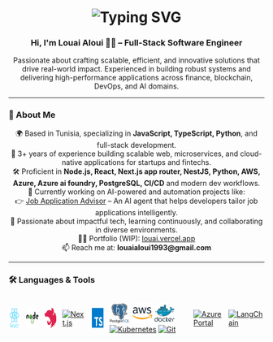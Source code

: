 <h1 align="center">
  <img src="https://readme-typing-svg.herokuapp.com/?font=Righteous&size=35&center=true&vCenter=true&width=500&height=70&duration=4000&lines=Hi+There!+👋;" alt="Typing SVG" />
</h1>

<h3 align="center">Hi, I'm Louai Aloui 👨‍💻 – Full-Stack Software Engineer</h3>

<p align="center">
  Passionate about crafting scalable, efficient, and innovative solutions that drive real-world impact.
  Experienced in building robust systems and delivering high-performance applications across finance, blockchain, DevOps, and AI domains.
</p>

---

### 📝 About Me

<p align="center">
  🌍 Based in Tunisia, specializing in <strong>JavaScript, TypeScript, Python</strong>, and full-stack development.<br/>
  🚀 3+ years of experience building scalable web, microservices, and cloud-native applications for startups and fintechs.<br/>
  🛠️ Proficient in <strong>Node.js, React, Next.js app router, NestJS, Python, AWS, Azure, Azure ai foundry, PostgreSQL, CI/CD</strong> and modern dev workflows.<br/>
  🤖 Currently working on AI-powered and automation projects like:<br/>
  👉 <a href="https://job-application-advisor.vercel.app/" target="_blank">Job Application Advisor</a> – An AI agent that helps developers tailor job applications intelligently.<br/>
  🎯 Passionate about impactful tech, learning continuously, and collaborating in diverse environments.<br/>
  👨‍💻 Portfolio (WIP): <a href="https://louai.vercel.app" target="_blank">louai.vercel.app</a><br/>
  📫 Reach me at: <strong>louaialoui1993@gmail.com</strong>
</p>

---

### 🛠️ Languages & Tools

<div style="display: flex; gap: 12px; flex-wrap: nowrap; align-items: center; justify-content: center;">
  <!-- Core Stack -->
  <a href="https://reactjs.org/" target="_blank"><img src="https://raw.githubusercontent.com/devicons/devicon/master/icons/react/react-original-wordmark.svg" alt="React" width="40" height="40"/></a>
  <a href="https://nodejs.org/" target="_blank"><img src="https://raw.githubusercontent.com/devicons/devicon/master/icons/nodejs/nodejs-original-wordmark.svg" alt="Node.js" width="40" height="40"/></a>
  <a href="https://nestjs.com/" target="_blank"><img src="https://raw.githubusercontent.com/devicons/devicon/master/icons/nestjs/nestjs-plain.svg" alt="NestJS" width="40" height="40"/></a>
  <a href="https://nextjs.org/" target="_blank"><img src="https://cdn.worldvectorlogo.com/logos/nextjs-2.svg" alt="Next.js" width="40" height="40"/></a>
  <a href="https://www.typescriptlang.org/" target="_blank"><img src="https://raw.githubusercontent.com/devicons/devicon/master/icons/typescript/typescript-original.svg" alt="TypeScript" width="40" height="40"/></a>

  <!-- Databases & DevOps -->
  <a href="https://www.postgresql.org/" target="_blank"><img src="https://raw.githubusercontent.com/devicons/devicon/master/icons/postgresql/postgresql-original-wordmark.svg" alt="PostgreSQL" width="40" height="40"/></a>
  <a href="https://aws.amazon.com/" target="_blank"><img src="https://raw.githubusercontent.com/devicons/devicon/master/icons/amazonwebservices/amazonwebservices-original-wordmark.svg" alt="AWS" width="40" height="40"/></a>
  <a href="https://www.docker.com/" target="_blank"><img src="https://raw.githubusercontent.com/devicons/devicon/master/icons/docker/docker-original-wordmark.svg" alt="Docker" width="40" height="40"/></a>
  <a href="https://kubernetes.io/" target="_blank"><img src="https://www.vectorlogo.zone/logos/kubernetes/kubernetes-icon.svg" alt="Kubernetes" width="40" height="40"/></a>
  <a href="https://git-scm.com/" target="_blank"><img src="https://www.vectorlogo.zone/logos/git-scm/git-scm-icon.svg" alt="Git" width="40" height="40"/></a>

  <!-- New Additions -->
  <a href="https://portal.azure.com/" target="_blank">
    <img src="https://upload.wikimedia.org/wikipedia/commons/f/fa/Microsoft_Azure.svg" alt="Azure Portal" width="40" height="40"/>
  </a>

  <!-- LangChain -->
  <a href="https://www.langchain.com/" target="_blank">
    <img src="https://avatars.githubusercontent.com/u/139944224?s=200&v=4" alt="LangChain" width="40" height="40"/>
  </a>
</div>


